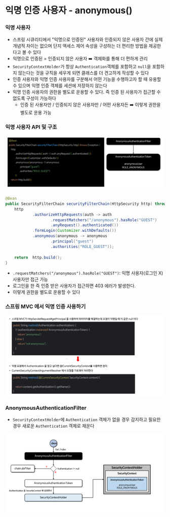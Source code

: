 # 익명 인증 사용자 - anonymous()

### 익명 사용자

- 스프링 시큐리티에서 "익명으로 인증된" 사용자와 인증되지 않은 사용자 간에 실제 개념적 차이는 없으며 단지 액세스 제어 속성을 구성하는 
  더 편리한 방법을 제공한다고 볼 수 있다
- 익명으로 인증된 = 인증되지 않은 사용자 ➡️ 객체화를 통해 더 편하게 관리 
- `SecurityContextHolder`가 항상 `Authentication`객체를 포함하고 `null`을 포함하지 않는다는 것을 규칙을 세우게 되면 
  클래스를 더 견고하게 작성할 수 있다
- 인증 사용자와 익명 인증 사용자를 구분해서 어떤 기능을 수행하고자 할 때 유용할 수 있으며 익명 인증 객체를 세션에 저장하지 않는다
- 익명 인증 사용자의 권한을 별도로 운용할 수 있다. 즉 인증 된 사용자가 접근할 수 없도록 구성이 가능하다
  - 인증 된 사용자만 / 인증되지 않은 사용자만 / 어떤 사용자든 ➡️ 이렇게 권한을 별도로 운용 가능 

### 익명 사용자 API 및 구조

![10.png](Image%2F10.png)

```java
@Bean
public SecurityFilterChain securityFilterChain(HttpSecurity http) throws Exception{
    http
            .authorizeHttpRequests(auth -> auth
                    .requestMatchers("/anonymous").hasRole("GUEST")
                    .anyRequest().authenticated())
            .formLogin(Customizer.withDefaults())
            .anonymous(anonymous -> anonymous
                    .principal("guest")
                    .authorities("ROLE_GUEST"));

    return  http.build();
}
```
- `.requestMatchers("/anonymous").hasRole("GUEST")`: 익명 사용자(로그인 X) 사용자만 접근 가능 
- 로그인을 한 즉 인증 받은 사용자가 접근하면 403 에러가 발생한다. 
- 이렇게 권한을 별도로 운용할 수 있다

### 스프링 MVC 에서 익명 인증 사용하기

![11.png](Image%2F11.png)


### AnonymousAuthenticationFilter

- `SecurityContextHolder`에 `Authentication` 객체가 없을 경우 감지하고 필요한 경우 새로운 `Authentication` 객체로 채운다

![12.png](Image%2F12.png)

